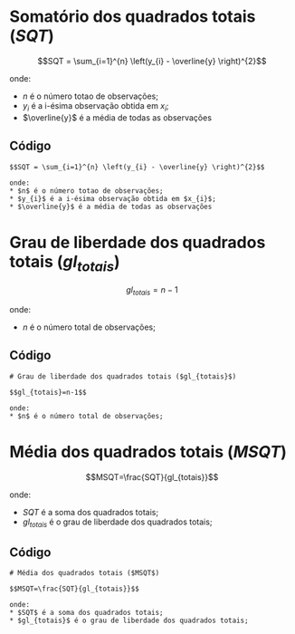 # Somatório dos quadrados totais ($SQT$)


$$SQT = \sum_{i=1}^{n} \left(y_{i} - \overline{y} \right)^{2}$$

onde:
* $n$ é o número totao de observações;
* $y_{i}$ é a i-ésima observação obtida em $x_{i}$;
* $\overline{y}$ é a média de todas as observações


## Código

```
$$SQT = \sum_{i=1}^{n} \left(y_{i} - \overline{y} \right)^{2}$$

onde:
* $n$ é o número totao de observações;
* $y_{i}$ é a i-ésima observação obtida em $x_{i}$;
* $\overline{y}$ é a média de todas as observações
```

# Grau de liberdade dos quadrados totais ($gl_{totais}$)

$$gl_{totais}=n-1$$

onde:
* $n$ é o número total de observações;


## Código

```
# Grau de liberdade dos quadrados totais ($gl_{totais}$)

$$gl_{totais}=n-1$$

onde:
* $n$ é o número total de observações;
```

# Média dos quadrados totais ($MSQT$)

$$MSQT=\frac{SQT}{gl_{totais}}$$

onde:
* $SQT$ é a soma dos quadrados totais;
* $gl_{totais}$ é o grau de liberdade dos quadrados totais;

## Código

```
# Média dos quadrados totais ($MSQT$)

$$MSQT=\frac{SQT}{gl_{totais}}$$

onde:
* $SQT$ é a soma dos quadrados totais;
* $gl_{totais}$ é o grau de liberdade dos quadrados totais;
```